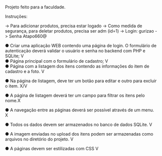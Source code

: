 Projeto feito para a faculdade.

Instruções:

-> Para adicionar produtos, precisa estar logado
-> Como medida de segurança, para deletar produtos, precisa ser adm (id=1)
    -> Login: gurizao -> Senha Atapo660@

● Criar uma aplicação WEB contendo uma página de login. O formulário de autenticação
deverá validar o usuário e senha no backend com PHP e SQLite; V
<br>
● Página principal com o formulário de cadastro; V
<br>
● Página com a listagem dos itens contendo as informações do item de cadastro e a foto. V
<br>

● Na página de listagem, deve ter um botão para editar e outro para excluir o item. X/V
<br>

● A página de listagem deverá ter um campo para filtrar os itens pelo nome.X
<br>

● A navegação entre as páginas deverá ser possível através de um menu. X
<br>

● Todos os dados devem ser armazenados no banco de dados SQLite. V
<br>

● A imagem enviadas no upload dos itens podem ser armazenadas como arquivos no diretório
do projeto. V
<br>

● A páginas devem ser estilizadas com CSS V
<br>

